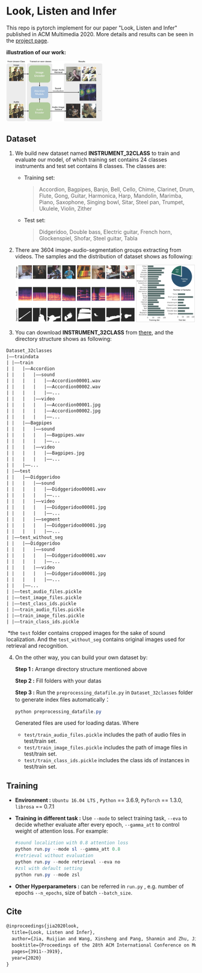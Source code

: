 # Look, Listen and Infer

This repo is pytorch implement for our paper "Look, Listen and Infer" published in ACM Multimedia 2020. More details and results can be seen in the [project page](https://LLINet.github.io).



**illustration of our work:**

<img src=".\img\pipeline.jpg" alt="pipeline" style="zoom:25%;" />



## Dataset

1. We build new dataset named **INSTRUMENT_32CLASS** to train and evaluate our model,  of which training set contains 24 classes instruments and test set contains 8 classes. The classes are:

   + Training set: 

     > Accordion, Bagpipes, Banjo, Bell, Cello, Chime, Clarinet, Drum, Flute, Gong, Guitar, Harmonica, Harp, Mandolin, Marimba, Piano, Saxophone, Singing bowl, Sitar, Steel pan, Trumpet, Ukulele, Violin, Zither

   + Test set:

     > Didgeridoo, Double bass, Electric guitar, French horn, Glockenspiel, Shofar, Steel guitar, Tabla

2. There are 3604 image-audio-segmentation groups extracting from videos. The samples and the distribution of dataset shows as following:

   <img src=".\img\dataset.jpg" alt="dataset" style="zoom:50%;" />

3. You can download **INSTRUMENT_32CLASS** from [there](https://drive.google.com/file/d/1O193VHG5FAmt8XRLyB4bZWyWE-KQoAQn/view?usp=sharing), and the directory structure shows as following:

  ```
  Dataset_32classes
  |——traindata
  |	|——train
  |	|	|——Accordion
  |	|	|	|——sound
  |	|	|	|	|——Accordion00001.wav
  |	|	|	|	|——Accordion00002.wav
  |	|	|	|	|——...
  |	|	|	|——video
  |	|	|	|	|——Accordion00001.jpg
  |	|	|	|	|——Accordion00002.jpg
  |	|	|	|	|——...
  |	|	|——Bagpipes
  |	|	|	|——sound
  |	|	|	|	|——Bagpipes.wav
  |	|	|	|	|——...
  |	|	|	|——video
  |	|	|	|	|——Bagpipes.jpg
  |	|	|	|	|——...
  |	|	|——...
  |	|——test
  |	|	|——Didggeridoo
  |	|	|	|——sound
  |	|	|	|	|——Didggeridoo00001.wav
  |	|	|	|	|——...
  |	|	|	|——video
  |	|	|	|	|——Didggeridoo00001.jpg
  |	|	|	|	|——...
  |	|	|	|——segment
  |	|	|	|	|——Didggeridoo00001.jpg
  |	|	|	|	|——...
  |	|——test_without_seg
  |	|	|——Didggeridoo
  |	|	|	|——sound
  |	|	|	|	|——Didggeridoo00001.wav
  |	|	|	|	|——...
  |	|	|	|——video
  |	|	|	|	|——Didggeridoo00001.jpg
  |	|	|	|	|——...
  |	|	|——...
  |	|——test_audio_files.pickle
  |	|——test_image_files.pickle
  |	|——test_class_ids.pickle
  |	|——train_audio_files.pickle
  |	|——train_image_files.pickle
  |	|——train_class_ids.pickle
  
  ```

​		*the `test` folder contains cropped images for the sake of sound localization. And the `test_without_seg` contains original images used for retrieval and recognition.

4. On the other way, you can build your own dataset by:

   **Step 1 :** Arrange directory structure mentioned above 

   **Step 2 :** Fill folders with your datas

   **Step 3 :** Run the `preprocessing_datafile.py` in `Dataset_32classes` folder to generate index files automatically：

   ```powershell
   python preprocessing_datafile.py
   ```

   Generated files are used for loading datas. Where

   + `test/train_audio_files.pickle` includes the path of audio files in test/train set.
   + `test/train_image_files.pickle` includes the path of image files in test/train set.
   + `test/train_class_ids.pickle` includes the class ids of instances in test/train set.



## **Training**

   + **Environment :** `Ubuntu 16.04 LTS` , `Python` == 3.6.9, `PyTorch` == 1.3.0, `librosa` == 0.7.1

   + **Training in different task :** Use `--mode` to select training task,   `--eva` to decide whether evaluate after every epoch, `--gamma_att` to control weight of attention loss. For example:

     ```powershell
     #sound localiztion with 0.8 attention loss
     python run.py --mode sl --gamma_att 0.8
     #retrieval without evaluation
     python run.py --mode retrieval --eva no
     #zsl with default setting
     python run.py --mode zsl
     ```

   + **Other Hyperparameters :** can be referred in `run.py` , e.g.  number of epochs `--n_epochs`, size of batch `--batch_size`.



## Cite

```latex
@inproceedings{jia2020look,
  title={Look, Listen and Infer},
  author={Jia, Ruijian and Wang, Xinsheng and Pang, Shanmin and Zhu, Jihua and Xue, Jianru},
  booktitle={Proceedings of the 28th ACM International Conference on Multimedia},
  pages={3911--3919},
  year={2020}
}
```

